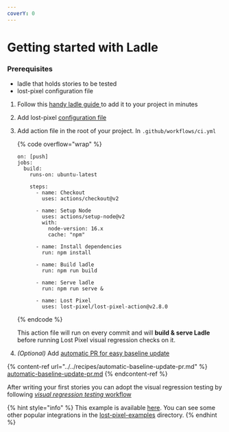 ```yaml
---
coverY: 0
---
```


# Getting started with Ladle

### Prerequisites

* ladle that holds stories to be tested
* lost-pixel configuration file

1. Follow this [handy ladle guide ](https://ladle.dev/docs/setup)to add it to your project in minutes
2. Add lost-pixel [configuration file](../../setup/project-configuration/modes.md#ladle)
3.  Add action file in the root of your project. In `.github/workflows/ci.yml`

    {% code overflow="wrap" %}
    ```
    on: [push]
    jobs:
      build:
        runs-on: ubuntu-latest

        steps:
          - name: Checkout
            uses: actions/checkout@v2

          - name: Setup Node
            uses: actions/setup-node@v2
            with:
              node-version: 16.x
              cache: "npm"

          - name: Install dependencies
            run: npm install

          - name: Build ladle
            run: npm run build

          - name: Serve ladle
            run: npm run serve &

          - name: Lost Pixel
            uses: lost-pixel/lost-pixel-action@v2.8.0
    ```
    {% endcode %}

    This action file will run on every commit and will **build & serve Ladle** before running Lost Pixel visual regression checks on it.&#x20;
4. _(Optional)_ Add [automatic PR for easy baseline update](../../recipes/automatic-baseline-update-pr.md)

{% content-ref url="../../recipes/automatic-baseline-update-pr.md" %}
[automatic-baseline-update-pr.md](../../recipes/automatic-baseline-update-pr.md)
{% endcontent-ref %}

After writing your first stories you can adopt the visual regression testing by following [_visual regression testing_ workflow](../testing-workflow-github-actions.md)

{% hint style="info" %}
This example is available [here](https://github.com/lost-pixel/lost-pixel-examples/tree/main/example-ladle). You can see some other popular integrations in the [lost-pixel-examples](https://github.com/lost-pixel/lost-pixel-examples) directory.
{% endhint %}
